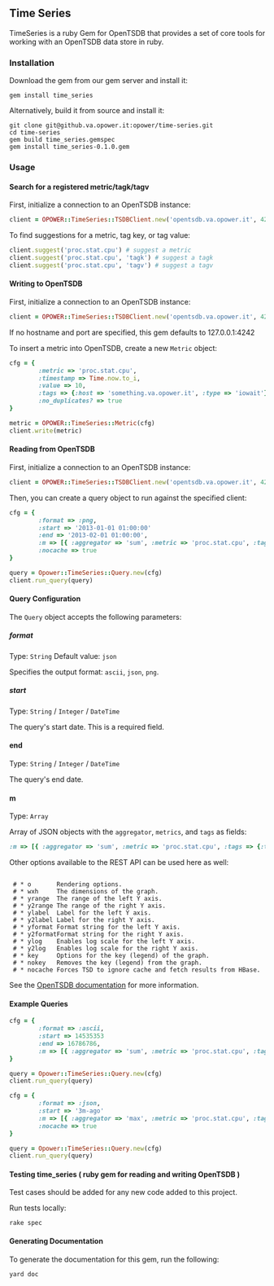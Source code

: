 ## Time Series

TimeSeries is a ruby Gem for OpenTSDB that provides a set of core tools for working with an OpenTSDB data store in ruby.

### Installation

Download the gem from our gem server and install it:

    gem install time_series

Alternatively, build it from source and install it:

    git clone git@github.va.opower.it:opower/time-series.git
    cd time-series
    gem build time_series.gemspec
    gem install time_series-0.1.0.gem

### Usage

#### Search for a registered metric/tagk/tagv

First, initialize a connection to an OpenTSDB instance:

```ruby
client = OPOWER::TimeSeries::TSDBClient.new('opentsdb.va.opower.it', 4242)
```

To find suggestions for a metric, tag key, or tag value:

```ruby
client.suggest('proc.stat.cpu') # suggest a metric
client.suggest('proc.stat.cpu', 'tagk') # suggest a tagk
client.suggest('proc.stat.cpu', 'tagv') # suggest a tagv
```

#### Writing to OpenTSDB

First, initialize a connection to an OpenTSDB instance:

```ruby
client = OPOWER::TimeSeries::TSDBClient.new('opentsdb.va.opower.it', 4242)
```

If no hostname and port are specified, this gem defaults to 127.0.0.1:4242

To insert a metric into OpenTSDB, create a new `Metric` object:

```ruby
cfg = {
        :metric => 'proc.stat.cpu',
        :timestamp => Time.now.to_i,
        :value => 10,
        :tags => {:host => 'something.va.opower.it', :type => 'iowait'},
        :no_duplicates? => true
}

metric = OPOWER::TimeSeries::Metric(cfg)
client.write(metric)
```


#### Reading from OpenTSDB

First, initialize a connection to an OpenTSDB instance:

```ruby
client = OPOWER::TimeSeries::TSDBClient.new('opentsdb.va.opower.it', 4242)
```

Then, you can create a query object to run against the specified client:

```ruby
cfg = {
        :format => :png,
        :start => '2013-01-01 01:00:00'
        :end => '2013-02-01 01:00:00',
        :m => [{ :aggregator => 'sum', :metric => 'proc.stat.cpu', :tags => {:type => 'iowait', :version => 2.1} }],
        :nocache => true
}

query = Opower::TimeSeries::Query.new(cfg)
client.run_query(query)
```
#### Query Configuration

The `Query` object accepts the following parameters:

##### format
Type: `String`
Default value: `json`

Specifies the output format: `ascii`, `json`, `png`.

##### start
Type: `String` / `Integer` / `DateTime`

The query's start date. This is a required field.

#### end
Type: `String` / `Integer` / `DateTime`

The query's end date.

#### m
Type: `Array`

Array of JSON objects with the `aggregator`, `metrics`, and `tags` as fields:

```ruby
:m => [{ :aggregator => 'sum', :metric => 'proc.stat.cpu', :tags => {:type => 'iowait', :version => 2.1} }]
```

Other options available to the REST API can be used here as well:

```

 # * o       Rendering options.
 # * wxh     The dimensions of the graph.
 # * yrange  The range of the left Y axis.
 # * y2range The range of the right Y axis.
 # * ylabel  Label for the left Y axis.
 # * y2label Label for the right Y axis.
 # * yformat Format string for the left Y axis.
 # * y2formatFormat string for the right Y axis.
 # * ylog    Enables log scale for the left Y axis.
 # * y2log   Enables log scale for the right Y axis.
 # * key     Options for the key (legend) of the graph.
 # * nokey   Removes the key (legend) from the graph.
 # * nocache Forces TSD to ignore cache and fetch results from HBase.

```

See the [OpenTSDB documentation](http://opentsdb.net/http-api.html#/q_Parameters) for more information.


#### Example Queries

```ruby
cfg = {
        :format => :ascii,
        :start => 14535353
        :end => 16786786,
        :m => [{ :aggregator => 'sum', :metric => 'proc.stat.cpu', :tags => {:type => 'iowait', :version => 2.1} }]
}

query = Opower::TimeSeries::Query.new(cfg)
client.run_query(query)
```

```ruby
cfg = {
        :format => :json,
        :start => '3m-ago'
        :m => [{ :aggregator => 'max', :metric => 'proc.stat.cpu', :tags => {:type => 'iowait', :version => 2.1} }],
        :nocache => true
}

query = Opower::TimeSeries::Query.new(cfg)
client.run_query(query)
```

#### Testing time_series ( ruby gem for reading and writing OpenTSDB )

Test cases should be added for any new code added to this project.

Run tests locally:

```
rake spec
```

#### Generating Documentation

To generate the documentation for this gem, run the following:

```
yard doc
```